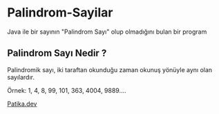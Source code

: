 # Palindrom-Sayilar
Java ile bir sayının "Palindrom Sayı" olup olmadığını bulan bir program

## Palindrom Sayı Nedir ?
Palindromik sayı, iki taraftan okunduğu zaman okunuş yönüyle aynı olan sayılardır.

Örnek: 1, 4, 8, 99, 101, 363, 4004, 9889....

[Patika.dev](https://www.patika.dev/tr)